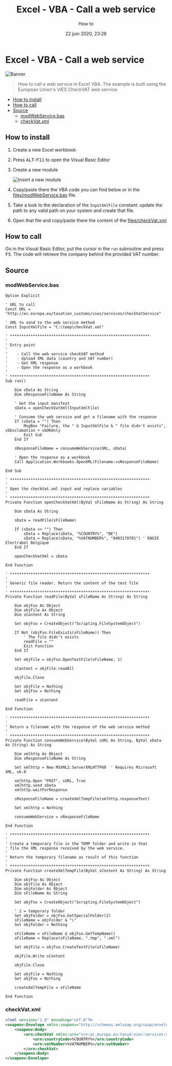 ﻿---
title: "Excel - VBA - Call a web service"
subtitle: "How to"
date: "22 juin 2020, 23:26"
keywords: []
language: "en"
---

<!-- This file has been generated by the concat-md.ps1 script. -->
<!-- Don't modify this file manually (you'll loose your changes) -->
<!-- but run the tool once more -->

<!-- Last refresh date: 2020-06-22 23:26:11 -->

<!-- below, content of ./index.md -->

<!-- markdownlint-disable MD025 -->

# Excel - VBA - Call a web service

![Banner](./banner.svg)

> How to call a web service in Excel VBA. The example is built using the European Union's VIES CheckVAT web service.

<!-- table-of-contents - start -->
* [How to install](#how-to-install)
* [How to call](#how-to-call)
* [Source](#source)
  * [modWebService.bas](#modwebservicebas)
  * [checkVat.xml](#checkvatxml)
<!-- table-of-contents - end -->

## How to install

1. Create a new Excel workbook
2. Press <kbd>ALT</kbd>-<kbd>F11</kbd> to open the Visual Basic Editor
3. Create a new module

    ![Insert a new module](./images/insert_module.png)

4. Copy/paste there the VBA code you can find below or in the [files/modWebService.bas](https://raw.githubusercontent.com/cavo789/vba_excel_call_webservice/master/files/modWebService.bas) file.
5. Take a look to the declaration of the `InputXmlFile` constant: update the path to any valid path on your system and create that file.
6. Open that file and copy/paste there the content of the [files/checkVat.xml](https://raw.githubusercontent.com/cavo789/vba_excel_call_webservice/master/files/checkVat.xml)

## How to call

Go in the Visual Basic Editor, put the cursor in the `run` subroutine and press <kbd>F5</kbd>. The code will retrieve the company behind the provided VAT number.

## Source

### modWebService.bas

```VBNet
Option Explicit

' URL to call
Const URL = "http://ec.europa.eu/taxation_customs/vies/services/checkVatService"

' XML to send to the web service method
Const InputXmlFile = "C:\temp\checkVat.xml"

' *************************************************************
'
' Entry point
'
'    - Call the web service checkVAT method
'    - Upload XML data (country and VAT number)
'    - Get XML response
'    - Open the response as a workbook
'
' *************************************************************
Sub run()

    Dim sData As String
    Dim sResponseFileName As String

    ' Get the input manifest
    sData = openCheckVatXml(InputXmlFile)

    ' Consume the web service and get a filename with the response
    If (sData = "") Then
        MsgBox "Failure, the " & InputXmlFile & " file didn't exists", vbExclamation + vbOKOnly
        Exit Sub
    End If

    sResponseFileName = consumeWebService(URL, sData)

    ' Open the response as a workbook
    Call Application.Workbooks.OpenXML(Filename:=sResponseFileName)

End Sub

' *************************************************************
'
' Open the checkVat.xml input and replace variables
'
' *************************************************************
Private Function openCheckVatXml(ByVal sFileName As String) As String

    Dim sData As String

    sData = readFile(sFileName)

    If (sData <> "") Then
        sData = Replace(sData, "%COUNTRY%", "BE")
        sData = Replace(sData, "%VATNUMBER%", "0403170701") ' ENGIE Electrabel Belgique
    End If

    openCheckVatXml = sData

End Function

' *************************************************************
'
' Generic file reader. Return the content of the text file
'
' *************************************************************
Private Function readFile(ByVal sFileName As String) As String

    Dim objFso As Object
    Dim objFile As Object
    Dim sContent As String

    Set objFso = CreateObject("Scripting.FileSystemObject")

    If Not (objFso.FileExists(sFileName)) Then
        ' The file didn't exists
        readFile = ""
        Exit Function
    End If

    Set objFile = objFso.OpenTextFile(sFileName, 1)

    sContent = objFile.readAll

    objFile.Close

    Set objFile = Nothing
    Set objFso = Nothing

    readFile = sContent

End Function

' *************************************************************
'
' Return a filename with the response of the web service method
'
' *************************************************************
Private Function consumeWebService(ByVal sURL As String, ByVal sData As String) As String

    Dim xmlhttp As Object
    Dim sResponseFileName As String

    Set xmlhttp = New MSXML2.ServerXMLHTTP60  ' Requires Microsoft XML, v6.0

    xmlhttp.Open "POST", sURL, True
    xmlhttp.send sData
    xmlhttp.waitForResponse

    sResponseFileName = createXmlTempFile(xmlhttp.responseText)

    Set xmlhttp = Nothing

    consumeWebService = sResponseFileName

End Function

' *************************************************************
'
' Create a temporary file in the TEMP folder and write in that
' file the XML response received by the web service.
'
' Return the temporary filename as result of this function
'
' *************************************************************
Private Function createXmlTempFile(ByVal sContent As String) As String

    Dim objFso As Object
    Dim objFile As Object
    Dim objFolder As Object
    Dim sFileName As String

    Set objFso = CreateObject("Scripting.FileSystemObject")

    ' 2 = temporary folder
    Set objFolder = objFso.GetSpecialFolder(2)
    sFileName = objFolder & "\"
    Set objFolder = Nothing

    sFileName = sFileName & objFso.GetTempName()
    sFileName = Replace(sFileName, ".tmp", ".xml")

    Set objFile = objFso.CreateTextFile(sFileName)

    objFile.Write sContent

    objFile.Close

    Set objFile = Nothing
    Set objFso = Nothing

    createXmlTempFile = sFileName

End Function
```

### checkVat.xml

```xml
<?xml version="1.0" encoding="utf-8"?>
<soapenv:Envelope xmlns:soapenv="http://schemas.xmlsoap.org/soap/envelope/">
    <soapenv:Body>
        <urn:checkVat xmlns:urn="urn:ec.europa.eu:taxud:vies:services:checkVat:types">
            <urn:countryCode>%COUNTRY%</urn:countryCode>
            <urn:vatNumber>%VATNUMBER%</urn:vatNumber>
        </urn:checkVat>
    </soapenv:Body>
</soapenv:Envelope>
```
